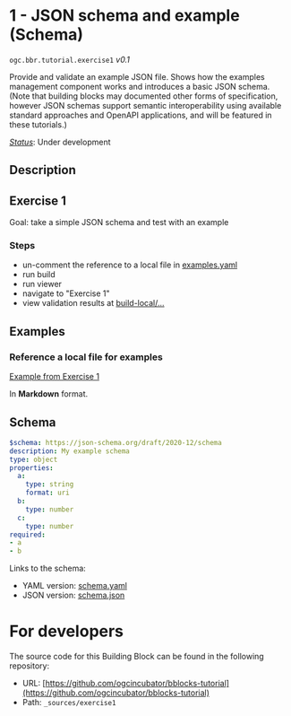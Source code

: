 
# 1 - JSON schema and example (Schema)

`ogc.bbr.tutorial.exercise1` *v0.1*

Provide and validate an example JSON file.  Shows how the examples management component works and introduces a basic JSON schema.  (Note that building blocks may documented other forms of specification, however JSON schemas support semantic interoperability using available standard approaches and OpenAPI applications, and will be featured in these tutorials.)

[*Status*](http://www.opengis.net/def/status): Under development

## Description

## Exercise 1

Goal: take a simple JSON schema and test with an example

### Steps
- un-comment the reference to a local file in [examples.yaml](examples.yaml)
- run build
- run viewer
- navigate to "Exercise 1"
- view validation results at [build-local/...](/register/build-local/tests/bbr/template/exercise1/_report.json)
## Examples

### Reference a local file for examples
[Example from Exercise  1](/bblock/ogc.bbr.tutorial.exercise1/example)

In **Markdown** format.
## Schema

```yaml
$schema: https://json-schema.org/draft/2020-12/schema
description: My example schema
type: object
properties:
  a:
    type: string
    format: uri
  b:
    type: number
  c:
    type: number
required:
- a
- b

```

Links to the schema:

* YAML version: [schema.yaml](https://ogcincubator.github.io/bblocks-tutorial/build/annotated/bbr/tutorial/exercise1/schema.json)
* JSON version: [schema.json](https://ogcincubator.github.io/bblocks-tutorial/build/annotated/bbr/tutorial/exercise1/schema.yaml)


# For developers

The source code for this Building Block can be found in the following repository:

* URL: [https://github.com/ogcincubator/bblocks-tutorial](https://github.com/ogcincubator/bblocks-tutorial)
* Path: `_sources/exercise1`

